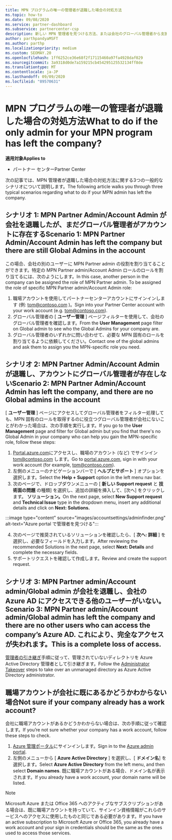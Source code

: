 ```yaml
---
title: MPN プログラムの唯一の管理者が退職した場合の対処方法
ms.topic: how-to
ms.date: 09/08/2020
ms.service: partner-dashboard
ms.subservice: partnercenter-csp
description: 新しい MPN 管理者を見つける方法、または会社のグローバル管理者から支援を受ける方法について説明します。また、新しいパートナーセンターのグローバル管理者を追加する方法についても説明します。
author: parthpandyaMSFT
ms.author: parthp
ms.localizationpriority: medium
ms.custom: SEOMAY.20
ms.openlocfilehash: 1ff6252ce36e68f2f17115460a97fa4928daf029
ms.sourcegitcommit: 3a9318d0de7a159215cb454295125532134ff8de
ms.translationtype: MT
ms.contentlocale: ja-JP
ms.lasthandoff: 09/09/2020
ms.locfileid: "89570631"
---
```

# <a name="what-to-do-if-the-only-admin-for-your-mpn-program-has-left-the-company"></a><span data-ttu-id="956dc-103">MPN プログラムの唯一の管理者が退職した場合の対処方法</span><span class="sxs-lookup"><span data-stu-id="956dc-103">What to do if the only admin for your MPN program has left the company?</span></span>

<span data-ttu-id="956dc-104">**適用対象**</span><span class="sxs-lookup"><span data-stu-id="956dc-104">**Applies to**</span></span>

- <span data-ttu-id="956dc-105">パートナー センター</span><span class="sxs-lookup"><span data-stu-id="956dc-105">Partner Center</span></span>

<span data-ttu-id="956dc-106">次の記事では、MPN 管理者が退職した場合の対処方法に関する3つの一般的なシナリオについて説明します。</span><span class="sxs-lookup"><span data-stu-id="956dc-106">The following article walks you through three typical scenarios regarding what to do if your MPN admin has left the company.</span></span>

## <a name="scenario-1-mpn-partner-adminaccount-admin-has-left-the-company-but-there-are-still-global-admins-in-the-account"></a><span data-ttu-id="956dc-107">シナリオ 1: MPN Partner Admin/Account Admin が会社を退職したが、まだグローバル管理者がアカウントに存在する</span><span class="sxs-lookup"><span data-stu-id="956dc-107">Scenario 1: MPN Partner Admin/Account Admin has left the company but there are still Global Admins in the account</span></span>

<span data-ttu-id="956dc-108">この場合、会社の別のユーザーに MPN Partner admin の役割を割り当てることができます。特定の MPN Partner admin/Account Admin ロールのロールを割り当てるには、次のようにします。</span><span class="sxs-lookup"><span data-stu-id="956dc-108">In this case, another person in the company can be assigned the role of MPN Partner admin. To be assigned the role of specific MPN Partner admin/Account Admin role:</span></span>

1. <span data-ttu-id="956dc-109">職場アカウントを使用してパートナーセンターアカウントにサインインします (例: tom@contoso.com )。</span><span class="sxs-lookup"><span data-stu-id="956dc-109">Sign into your Partner Center account with your work account (e.g. tom@contoso.com).</span></span>
1. <span data-ttu-id="956dc-110">グローバル管理者の [ **ユーザー管理** ] ページフィルターを使用して、会社のグローバル管理者を確認します。</span><span class="sxs-lookup"><span data-stu-id="956dc-110">From the **User Management** page filter on Global admin to see who the Global Admins for your company are.</span></span> 
1. <span data-ttu-id="956dc-111">グローバル管理者のいずれかに問い合わせて、必要な MPN 固有のロールを割り当てるように依頼してください。</span><span class="sxs-lookup"><span data-stu-id="956dc-111">Contact one of the global admins and ask them to assign you the MPN-specific role you need.</span></span> 

## <a name="scenario-2-mpn-partner-adminaccount-admin-has-left-the-company-and-there-are-no-global-admins-in-the-account"></a><span data-ttu-id="956dc-112">シナリオ 2: MPN Partner Admin/Account Admin が退職し、アカウントにグローバル管理者が存在しない</span><span class="sxs-lookup"><span data-stu-id="956dc-112">Scenario 2: MPN Partner Admin/Account Admin has left the company, and there are no Global admins in the account</span></span> 

<span data-ttu-id="956dc-113">[ **ユーザー管理** ] ページにアクセスしてグローバル管理者をフィルター処理しても、MPN 固有のロールを取得するのに役立つグローバル管理者が会社にないことがわかった場合は、次の手順を実行します。</span><span class="sxs-lookup"><span data-stu-id="956dc-113">If you go to the **User Management** page and filter for Global admin but you find that there's no Global Admin in your company who can help you gain the MPN-specific role, follow these steps:</span></span>

1. <span data-ttu-id="956dc-114">[Portal.azure.com](https://ms.portal.azure.com/)にアクセスし、職場のアカウント (など) でサインイン tom@contoso.com します。</span><span class="sxs-lookup"><span data-stu-id="956dc-114">Go to [portal.azure.com](https://ms.portal.azure.com/), sign in with your work account (for example, tom@contoso.com).</span></span> 
1. <span data-ttu-id="956dc-115">左側のメニューのナビゲーションバーで [ **ヘルプとサポート** ] オプションを選択します。</span><span class="sxs-lookup"><span data-stu-id="956dc-115">Select the **Help + Support** option in the left menu nav bar.</span></span>
1. <span data-ttu-id="956dc-116">次のページで、ドロップダウンメニューの [ **新しい Support request** と **技術面の問題** の種類] を選択し、追加の詳細を挿入して、[次へ] をクリックします。 **ソリューション。**</span><span class="sxs-lookup"><span data-stu-id="956dc-116">On the next page, select **New Support request** and **Technical Issue** type in the dropdown menu, insert any additional details and click on **Next: Solutions.**</span></span>

:::image type="content" source="images/accountsettings/adminfinder.png" alt-text="Azure portal で管理者を見つける":::

4. <span data-ttu-id="956dc-118">次のページで推奨されているソリューションを確認したら、[ **次へ: 詳細** ] を選択し、必要なフィールドを入力します。</span><span class="sxs-lookup"><span data-stu-id="956dc-118">After reviewing the recommended Solutions in the next page, select **Next: Details** and complete the necessary fields.</span></span>
1. <span data-ttu-id="956dc-119">サポートリクエストを確認して作成します。</span><span class="sxs-lookup"><span data-stu-id="956dc-119">Review and create the support request.</span></span>


## <a name="scenario-3-mpn-partner-adminaccount-adminglobal-admin-has-left-the-company-and-there-are-no-other-users-who-can-access-the-companys-azure-ad-this-is-a-complete-loss-of-access"></a><span data-ttu-id="956dc-120">シナリオ 3: MPN Partner admin/Account admin/Global admin が会社を退職し、会社の Azure AD にアクセスできる他のユーザーがいない。</span><span class="sxs-lookup"><span data-stu-id="956dc-120">Scenario 3: MPN Partner admin/Account admin/Global admin has left the company and there are no other users who can access the company’s Azure AD.</span></span> <span data-ttu-id="956dc-121">これにより、完全なアクセスが失われます。</span><span class="sxs-lookup"><span data-stu-id="956dc-121">This is a complete loss of access.</span></span>

<span data-ttu-id="956dc-122">[管理者の引き継ぎ](https://docs.microsoft.com/azure/active-directory/users-groups-roles/domains-admin-takeover#internal-admin-takeover)手順に従って、管理されていないディレクトリを Azure Active Directory 管理者として引き継ぎます。</span><span class="sxs-lookup"><span data-stu-id="956dc-122">Follow the [Administrator Takeover](https://docs.microsoft.com/azure/active-directory/users-groups-roles/domains-admin-takeover#internal-admin-takeover) steps to take over an unmanaged directory as Azure Active Directory administrator.</span></span>

## <a name="not-sure-if-your-company-already-has-a-work-account"></a><span data-ttu-id="956dc-123">職場アカウントが会社に既にあるかどうかわからない場合</span><span class="sxs-lookup"><span data-stu-id="956dc-123">Not sure if your company already has a work account?</span></span>

<span data-ttu-id="956dc-124">会社に職場アカウントがあるかどうかわからない場合は、次の手順に従って確認します。</span><span class="sxs-lookup"><span data-stu-id="956dc-124">If you’re not sure whether your company has a work account, follow these steps to check.</span></span>

1. <span data-ttu-id="956dc-125">[Azure 管理ポータル](https://ms.portal.azure.com)にサインインします。</span><span class="sxs-lookup"><span data-stu-id="956dc-125">Sign in to the [Azure admin portal](https://ms.portal.azure.com).</span></span>
2. <span data-ttu-id="956dc-126">左側のメニューから [ **Azure Active Directory** ] を選択し、[ **ドメイン名**] を選択します。</span><span class="sxs-lookup"><span data-stu-id="956dc-126">Select **Azure Active Directory** from the left menu, and then select **Domain names**.</span></span>
<span data-ttu-id="956dc-127">既に職場アカウントがある場合、ドメイン名が表示されます。</span><span class="sxs-lookup"><span data-stu-id="956dc-127">If you already have a work account, your domain name will be listed.</span></span>

>[!Note]
><span data-ttu-id="956dc-128">Microsoft Azure または Office 365 へのアクティブなサブスクリプションがある場合は、既に職場アカウントを持っていて、サインイン資格情報がこれらのサービスへのアクセスに使用したものと同じである必要があります。</span><span class="sxs-lookup"><span data-stu-id="956dc-128">If you have an active subscription to Microsoft Azure or Office 365, you already have a work account and your sign in credentials should be the same as the ones used to access those services.</span></span>